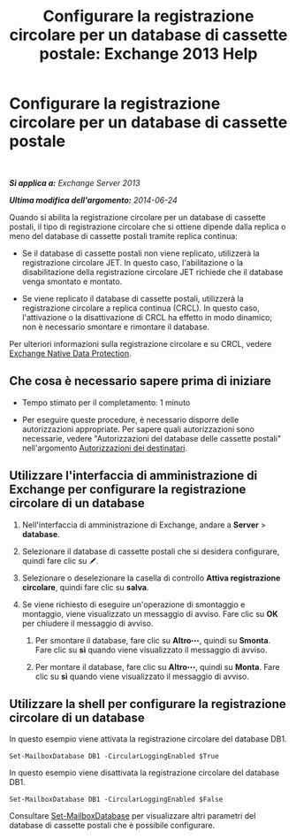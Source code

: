 ﻿---
title: 'Configurare la registrazione circolare per un database di cassette postale: Exchange 2013 Help'
TOCTitle: Configurare la registrazione circolare per un database di cassette postale
ms:assetid: 29cbd7cd-382b-4e0d-8368-2e49e75df2fc
ms:mtpsurl: https://technet.microsoft.com/it-it/library/Dn756374(v=EXCHG.150)
ms:contentKeyID: 62524827
ms.date: 05/22/2018
mtps_version: v=EXCHG.150
ms.translationtype: MT
---

# Configurare la registrazione circolare per un database di cassette postale

 

_**Si applica a:** Exchange Server 2013_

_**Ultima modifica dell'argomento:** 2014-06-24_

Quando si abilita la registrazione circolare per un database di cassette postali, il tipo di registrazione circolare che si ottiene dipende dalla replica o meno del database di cassette postali tramite replica continua:

  - Se il database di cassette postali non viene replicato, utilizzerà la registrazione circolare JET. In questo caso, l'abilitazione o la disabilitazione della registrazione circolare JET richiede che il database venga smontato e montato.

  - Se viene replicato il database di cassette postali, utilizzerà la registrazione circolare a replica continua (CRCL). In questo caso, l'attivazione o la disattivazione di CRCL ha effetto in modo dinamico; non è necessario smontare e rimontare il database.

Per ulteriori informazioni sulla registrazione circolare e su CRCL, vedere [Exchange Native Data Protection](backup-restore-and-disaster-recovery-exchange-2013-help.md).

## Che cosa è necessario sapere prima di iniziare

  - Tempo stimato per il completamento: 1 minuto

  - Per eseguire queste procedure, è necessario disporre delle autorizzazioni appropriate. Per sapere quali autorizzazioni sono necessarie, vedere "Autorizzazioni del database delle cassette postali" nell'argomento [Autorizzazioni dei destinatari](recipients-permissions-exchange-2013-help.md).

## Utilizzare l'interfaccia di amministrazione di Exchange per configurare la registrazione circolare di un database

1.  Nell'interfaccia di amministrazione di Exchange, andare a **Server** \> **database**.

2.  Selezionare il database di cassette postali che si desidera configurare, quindi fare clic su ![Icona Modifica](images/JJ218640.6f53ccb2-1f13-4c02-bea0-30690e6ea71d(EXCHG.150).gif "Icona Modifica").

3.  Selezionare o deselezionare la casella di controllo **Attiva registrazione circolare**, quindi fare clic su **salva**.

4.  Se viene richiesto di eseguire un'operazione di smontaggio e montaggio, viene visualizzato un messaggio di avviso. Fare clic su **OK** per chiudere il messaggio di avviso.
    
    1.  Per smontare il database, fare clic su **Altro**![Icona Ulteriori opzioni](images/JJ150550.5381819e-3b21-4873-8714-e9b956290b28(EXCHG.150).gif "Icona Ulteriori opzioni"), quindi su **Smonta**. Fare clic su **sì** quando viene visualizzato il messaggio di avviso.
    
    2.  Per montare il database, fare clic su **Altro**![Icona Ulteriori opzioni](images/JJ150550.5381819e-3b21-4873-8714-e9b956290b28(EXCHG.150).gif "Icona Ulteriori opzioni"), quindi su **Monta**. Fare clic su **sì** quando viene visualizzato il messaggio di avviso.

## Utilizzare la shell per configurare la registrazione circolare di un database

In questo esempio viene attivata la registrazione circolare del database DB1.

    Set-MailboxDatabase DB1 -CircularLoggingEnabled $True

In questo esempio viene disattivata la registrazione circolare del database DB1.

    Set-MailboxDatabase DB1 -CircularLoggingEnabled $False

Consultare [Set-MailboxDatabase](https://technet.microsoft.com/it-it/library/bb123971\(v=exchg.150\)) per visualizzare altri parametri del database di cassette postali che è possibile configurare.

